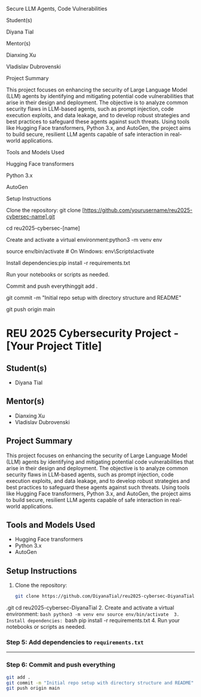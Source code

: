 Secure LLM Agents, Code Vulnerabilities

Student(s)

Diyana Tial

Mentor(s)

Dianxing Xu

Vladislav Dubrovenski

Project Summary

This project focuses on enhancing the security of Large Language Model (LLM) agents by identifying and mitigating potential code vulnerabilities that arise in their design and deployment. The objective is to analyze common security flaws in LLM-based agents, such as prompt injection, code execution exploits, and data leakage, and to develop robust strategies and best practices to safeguard these agents against such threats. Using tools like Hugging Face transformers, Python 3.x, and AutoGen, the project aims to build secure, resilient LLM agents capable of safe interaction in real-world applications. 

Tools and Models Used

Hugging Face transformers

Python 3.x

AutoGen

Setup Instructions

Clone the repository:   git clone [https://github.com/yourusername/reu2025-cybersec-name].git

   cd reu2025-cybersec-[name]

Create and activate a virtual environment:python3 -m venv env

source env/bin/activate  # On Windows: env\Scripts\activate

Install dependencies:pip install -r requirements.txt

Run your notebooks or scripts as needed.

Commit and push everythinggit add .

git commit -m "Initial repo setup with directory structure and README"

git push origin main

# REU 2025 Cybersecurity Project - [Your Project Title]

## Student(s)
- Diyana Tial

## Mentor(s)
- Dianxing Xu
- Vladislav Dubrovenski

## Project Summary
This project focuses on enhancing the security of Large Language Model (LLM) agents by identifying and mitigating potential code vulnerabilities that arise in their design and deployment. The objective is to analyze common security flaws in LLM-based agents, such as prompt injection, code execution exploits, and data leakage, and to develop robust strategies and best practices to safeguard these agents against such threats. Using tools like Hugging Face transformers, Python 3.x, and AutoGen, the project aims to build secure, resilient LLM agents capable of safe interaction in real-world applications. 

## Tools and Models Used
- Hugging Face transformers
- Python 3.x
- AutoGen

## Setup Instructions
1. Clone the repository:
   ```bash
   git clone https://github.com/DiyanaTial/reu2025-cybersec-DiyanaTial
.git
   cd reu2025-cybersec-DiyanaTial
2. Create and activate a virtual environment:
    ```bash
    python3 -m venv env
    source env/bin/activate 
3. Install dependencies:
    ```bash
    pip install -r requirements.txt
4. Run your notebooks or scripts as needed.

### Step 5: Add dependencies to `requirements.txt`

---

### Step 6: Commit and push everything

```bash
git add .
git commit -m "Initial repo setup with directory structure and README"
git push origin main


